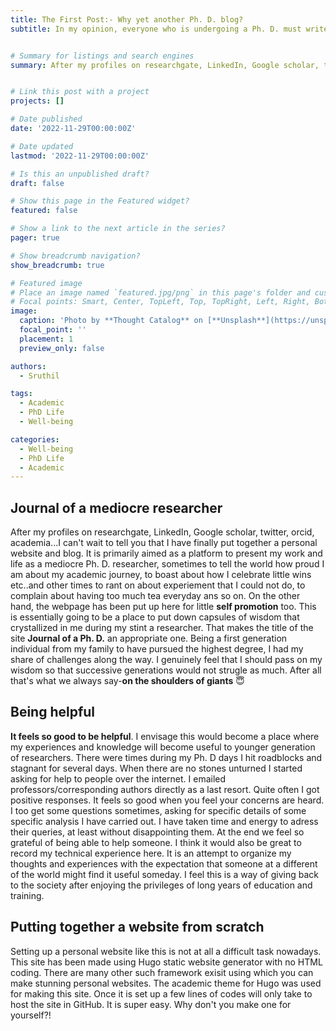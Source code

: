 ```yaml
---
title: The First Post:- Why yet another Ph. D. blog?
subtitle: In my opinion, everyone who is undergoing a Ph. D. must write their views and experiences somewhere. Researchers are trained to be masters of the most advanced form of documenting scientifc knowledge. Yet, I wonder, why don't we feel the need to document our experiences and acquired wisdom as much? I think it is as important as documenting science.  


# Summary for listings and search engines
summary: After my profiles on researchgate, LinkedIn, Google scholar, twitter, orcid, academia...I can't wait to announce to you that I have finally put together a personal website and blog. 


# Link this post with a project
projects: []

# Date published
date: '2022-11-29T00:00:00Z'

# Date updated
lastmod: '2022-11-29T00:00:00Z'

# Is this an unpublished draft?
draft: false

# Show this page in the Featured widget?
featured: false

# Show a link to the next article in the series?
pager: true

# Show breadcrumb navigation?
show_breadcrumb: true

# Featured image
# Place an image named `featured.jpg/png` in this page's folder and customize its options here.
# Focal points: Smart, Center, TopLeft, Top, TopRight, Left, Right, BottomLeft, Bottom, BottomRight.
image: 
  caption: 'Photo by **Thought Catalog** on [**Unsplash**](https://unsplash.com/photos/505eectW54k)'
  focal_point: ''
  placement: 1
  preview_only: false

authors:
  - Sruthil

tags:
  - Academic
  - PhD Life
  - Well-being

categories:
  - Well-being
  - PhD Life
  - Academic
---
```

## Journal of a mediocre researcher
After my profiles on researchgate, LinkedIn, Google scholar, twitter, orcid, academia...I can't wait to tell you that I have finally put together a personal website and blog. It is primarily aimed as a platform to present my work and life as a mediocre Ph. D. researcher, sometimes to tell the world how proud I am about my academic journey, to boast about how I celebrate little wins etc..and other times to rant on about experiement that I could not do, to complain about having too much tea everyday ans so on. On the other hand, the webpage has been put up here for little **self promotion** too. This is essentially going to be a place to put down capsules of wisdom that crystallized in me during my stint a researcher. That makes the title of the site **Journal of a Ph. D.** an appropriate one. Being a first generation individual from my family to have pursued the highest degree, I had my share of challenges along the way. I genuinely feel that I should pass on my wisdom so that successive generations would not strugle as much. After all that's what we always say-**on the shoulders of giants** :innocent:

## Being helpful
**It feels so good to be helpful**. I envisage this would become a place where my experiences and knowledge will become useful to younger generation of researchers. There were times during my Ph. D days I hit roadblocks and stagnant for several days. When there are no stones unturned I started asking for help to people over the internet. I emailed professors/corresponding authors directly as a last resort. Quite often I got positive responses. It feels so good when you feel your concerns are heard. I too get some questions sometimes, asking for specific details of some specific analysis I have carried out. I have taken time and energy to adress their queries, at least without disappointing them. At the end we feel so grateful of being able to help someone. I think it would also be great to record my technical experience here. It is an attempt to organize my thoughts and experiences with the expectation that someone at a different of the world might find it useful someday. I feel this is a way of giving back to the society after enjoying the privileges of long years of education and training.


## Putting together a website from scratch
Setting up a personal website like this is not at all a difficult task nowadays. This site has been made using Hugo static website generator with no HTML coding. There are many other such framework exisit using which you can make stunning personal websites. The academic theme for Hugo was used for making this site. Once it is set up a few lines of codes will only take to host the site in GitHub.  It is super easy. Why don't you make one for yourself?!
